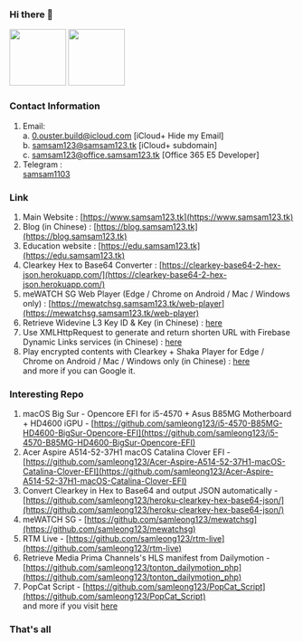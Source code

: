 ### Hi there 👋

<a href="https://github.com/samleong123"><img src="https://github-readme-stats.vercel.app/api?username=samleong123&show_icons=true&count_private=true" height=100 /></a>
<a href="https://github.com/samleong123"><img src="https://github-readme-stats.vercel.app/api/top-langs/?username=samleong123&layout=compact" height=100 /></a>


### Contact Information 
1. Email: </br>
a. <a href="mailto:0.ouster.build@icloud.com">0.ouster.build@icloud.com</a> [iCloud+ Hide my Email] </br> b. <a href="mailto:samsam123@samsam123.tk">samsam123@samsam123.tk</a> [iCloud+ subdomain]</br> c. <a href="mailto:samsam123@office.samsam123.tk">samsam123@office.samsam123.tk</a> [Office 365 E5 Developer]
2. Telegram : </br> <a href="https://t.me/samsam1103">samsam1103</a>

### Link 
1. Main Website : [https://www.samsam123.tk](https://www.samsam123.tk)
2. Blog (in Chinese) : [https://blog.samsam123.tk](https://blog.samsam123.tk)
3. Education website : [https://edu.samsam123.tk](https://edu.samsam123.tk) 
4. Clearkey Hex to Base64 Converter : [https://clearkey-base64-2-hex-json.herokuapp.com/](https://clearkey-base64-2-hex-json.herokuapp.com/)
5. meWATCH SG Web Player (Edge / Chrome on Android / Mac / Windows only) : [https://mewatchsg.samsam123.tk/web-player](https://mewatchsg.samsam123.tk/web-player) 
6. Retrieve Widevine L3 Key ID & Key (in Chinese) : [here](https://blog.samsam123.tk/articles/decrypt-widevine-l3)
7. Use XMLHttpRequest to generate and return shorten URL with Firebase Dynamic Links services (in Chinese) : [here](https://blog.samsam123.tk/articles/firebase-dynamic-url-with-XMLHttpRequest)
8. Play encrypted contents with Clearkey + Shaka Player for Edge / Chrome on Android / Mac / Windows only (in Chinese) : [here](https://blog.samsam123.tk/articles/shaka-player-clearkeys-browser) </br>
and more if you can Google it.


### Interesting Repo
1. macOS Big Sur - Opencore EFI for i5-4570 + Asus B85MG Motherboard + HD4600 iGPU - [https://github.com/samleong123/i5-4570-B85MG-HD4600-BigSur-Opencore-EFI](https://github.com/samleong123/i5-4570-B85MG-HD4600-BigSur-Opencore-EFI)
2. Acer Aspire A514-52-37H1 macOS Catalina Clover EFI - [https://github.com/samleong123/Acer-Aspire-A514-52-37H1-macOS-Catalina-Clover-EFI](https://github.com/samleong123/Acer-Aspire-A514-52-37H1-macOS-Catalina-Clover-EFI)
3. Convert Clearkey in Hex to Base64 and output JSON automatically - [https://github.com/samleong123/heroku-clearkey-hex-base64-json/](https://github.com/samleong123/heroku-clearkey-hex-base64-json/)
4. meWATCH SG - [https://github.com/samleong123/mewatchsg](https://github.com/samleong123/mewatchsg)
5. RTM Live - [https://github.com/samleong123/rtm-live](https://github.com/samleong123/rtm-live)
6. Retrieve Media Prima Channels's HLS manifest from Dailymotion - [https://github.com/samleong123/tonton_dailymotion_php](https://github.com/samleong123/tonton_dailymotion_php)
7. PopCat Script - [https://github.com/samleong123/PopCat_Script](https://github.com/samleong123/PopCat_Script) </br>
and more if you visit [here](https://github.com/samleong123?tab=repositories)

### That's all
